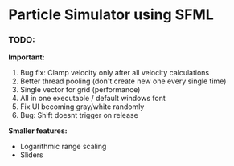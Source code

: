 # Particle Simulator using SFML

### TODO:
**Important:**
1. Bug fix: Clamp velocity only after all velocity calculations
2. Better thread pooling (don't create new one every single time)
3. Single vector for grid (performance)
4. All in one executable / default windows font
5. Fix UI becoming gray/white randomly
6. Bug: Shift doesnt trigger on release

**Smaller features:**
- Logarithmic range scaling
- Sliders


